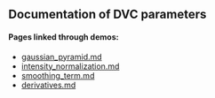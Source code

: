 ## Documentation of DVC parameters
#### Pages linked through demos:
- [gaussian_pyramid.md](gaussian_pyramid.md)
- [intensity_normalization.md](intensity_normalization.md)
- [smoothing_term.md](smoothing_term.md)
- [derivatives.md](derivatives.md)

